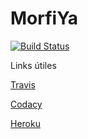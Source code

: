 MorfiYa
==

[![Build Status](https://travis-ci.org/DiazMaxiM/desapp-unq-grupo-c-022017.svg?branch=master)](https://travis-ci.org/DiazMaxiM/desapp-unq-grupo-c-022017)


Links útiles

[Travis](https://travis-ci.org/DiazMaxiM/desapp-unq-grupo-c-022017/)

[Codacy](https://www.codacy.com/app/DiazMaxiM/desapp-unq-grupo-c-022017/dashboard)

[Heroku](https://afternoon-reaches-27280.herokuapp.com/)

